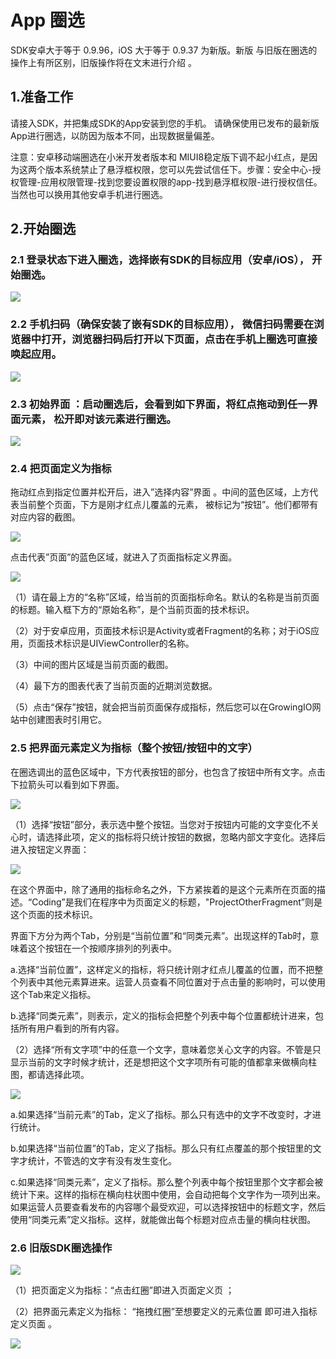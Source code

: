 # App 圈选

SDK安卓大于等于 0.9.96，iOS 大于等于 0.9.37 为新版。新版 与旧版在圈选的操作上有所区别，旧版操作将在文末进行介绍 。

## 1.准备工作

请接入SDK，并把集成SDK的App安装到您的手机。 请确保使用已发布的最新版App进行圈选，以防因为版本不同，出现数据量偏差。

注意：安卓移动端圈选在小米开发者版本和 MIUI8稳定版下调不起小红点，是因为这两个版本系统禁止了悬浮框权限，您可以先尝试信任下。步骤：安全中心-授权管理-应用权限管理-找到您要设置权限的app-找到悬浮框权限-进行授权信任。当然也可以换用其他安卓手机进行圈选。

## 2.开始圈选

### **2.1 登录状态下进入圈选，选择嵌有SDK的目标应用（安卓/iOS）， 开始圈选。**

![](https://docs.growingio.com/.gitbook/assets/quan-xuan-1.png)

### **2.2 手机扫码（确保安装了嵌有SDK的目标应用）， 微信扫码需要在浏览器中打开，浏览器扫码后打开以下页面，点击在手机上圈选可直接唤起应用。**

![](https://docs.growingio.com/.gitbook/assets/app-quan-app-qi-dong-jie-mian-1.png)

### **2.3 初始界面 ：启动圈选后，会看到如下界面，将红点拖动到任一界面元素， 松开即对该元素进行圈选。**

![](https://docs.growingio.com/.gitbook/assets/yi-dong-xin-quan-xuan-di-yi-bu.png)

### **2.4 把页面定义为指标**

拖动红点到指定位置并松开后，进入”选择内容”界面 。中间的蓝色区域，上方代表当前整个页面，下方是刚才红点儿覆盖的元素， 被标记为“按钮”。他们都带有对应内容的截图。

![](https://docs.growingio.com/.gitbook/assets/yi-dong-duan-quan-xuan-di-san-bu.png)

点击代表”页面”的蓝色区域，就进入了页面指标定义界面。

![](https://docs.growingio.com/.gitbook/assets/yi-dong-xin-quan-xuan-di-4-bu.png)

（1）请在最上方的“名称”区域，给当前的页面指标命名。默认的名称是当前页面的标题。输入框下方的“原始名称”，是个当前页面的技术标识。

（2）对于安卓应用，页面技术标识是Activity或者Fragment的名称；对于iOS应用，页面技术标识是UIViewController的名称。

（3）中间的图片区域是当前页面的截图。

（4）最下方的图表代表了当前页面的近期浏览数据。

（5）点击“保存”按钮，就会把当前页面保存成指标，然后您可以在GrowingIO网站中创建图表时引用它。

### **2.5 把界面元素定义为指标（整个按钮/按钮中的文字）**

在圈选调出的蓝色区域中，下方代表按钮的部分，也包含了按钮中所有文字。点击下拉箭头可以看到如下界面。

![](https://docs.growingio.com/.gitbook/assets/yi-dong-xin-quan-xuan-di-san-bu.png)

（1）选择“按钮”部分，表示选中整个按钮。当您对于按钮内可能的文字变化不关心时，请选择此项，定义的指标将只统计按钮的数据，忽略内部文字变化。选择后进入按钮定义界面：

![](https://docs.growingio.com/.gitbook/assets/yi-dong-xin-quan-xuan-di-wu-bu.png)

在这个界面中，除了通用的指标命名之外，下方紧挨着的是这个元素所在页面的描述。“Coding”是我们在程序中为页面定义的标题，"ProjectOtherFragment”则是这个页面的技术标识。

界面下方分为两个Tab，分别是“当前位置”和“同类元素”。出现这样的Tab时，意味着这个按钮在一个按顺序排列的列表中。

a.选择“当前位置”，这样定义的指标，将只统计刚才红点儿覆盖的位置，而不把整个列表中其他元素算进来。运营人员查看不同位置对于点击量的影响时，可以使用这个Tab来定义指标。

b.选择“同类元素”，则表示，定义的指标会把整个列表中每个位置都统计进来，包括所有用户看到的所有内容。

（2）选择“所有文字项”中的任意一个文字，意味着您关心文字的内容。不管是只显示当前的文字时候才统计，还是想把这个文字项所有可能的值都拿来做横向柱图，都请选择此项。

![](https://docs.growingio.com/.gitbook/assets/yi-dong-duan-xin-quan-xuan-di-liu-bu.png)

a.如果选择“当前元素”的Tab，定义了指标。那么只有选中的文字不改变时，才进行统计。

b.如果选择“当前位置”的Tab，定义了指标。那么只有红点覆盖的那个按钮里的文字才统计，不管选的文字有没有发生变化。

c.如果选择“同类元素”，定义了指标。那么整个列表中每个按钮里那个文字都会被统计下来。这样的指标在横向柱状图中使用，会自动把每个文字作为一项列出来。如果运营人员要查看发布的内容哪个最受欢迎，可以选择按钮中的标题文字，然后使用“同类元素”定义指标。这样，就能做出每个标题对应点击量的横向柱状图。

### **2.6 旧版SDK圈选操作**

![](https://docs.growingio.com/.gitbook/assets/yi-dong-quan-xuan-jiu-ban-1.png)

（1）把页面定义为指标：“点击红圈”即进入页面定义页 ；

（2）把界面元素定义为指标： “拖拽红圈”至想要定义的元素位置 即可进入指标定义页面 。

![](https://docs.growingio.com/.gitbook/assets/yi-dong-duan-quan-xuan-jiu-ban-2.png)

